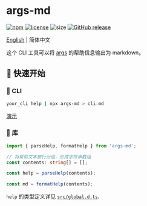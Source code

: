 # args-md

[![npm](https://img.shields.io/npm/v/args-md.svg?style=flat-square)](https://www.npmjs.com/package/args-md)
[![license](https://img.shields.io/npm/l/args-md.svg?style=flat-square)](https://github.com/yinyanfr/args-md/blob/main/LICENSE)
![size](https://img.shields.io/github/repo-size/yinyanfr/args-md?style=flat-square)
[![GitHub release](https://img.shields.io/github/release/yinyanfr/args-md.svg?style=flat-square)](https://github.com/yinyanfr/args-md/releases/latest)

[English](https://github.com/yinyanfr/args-md/blob/main/README.md) | 简体中文

这个 CLI 工具可以将 [args](https://www.npmjs.com/package/args) 的帮助信息输出为 markdown。

## :green_book: 快速开始

### :wrench: CLI

```bash
your_cli help | npx args-md > cli.md
```

[演示](https://github.com/yinyanfr/args-md/blob/main/src/tests/seeds/help.md)

### :book: 库

```typescript
import { parseHelp, formatHelp } from 'args-md';

// 将帮助文本按行分组，形成字符串数组
const contents: string[] = [];

const help = parseHelp(contents);

const md = formatHelp(contents);
```

`help` 的类型定义详见 [`src/global.d.ts`](https://github.com/yinyanfr/args-md/blob/main/src/global.d.ts).
